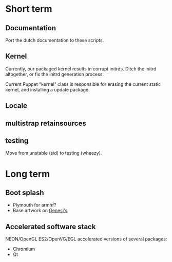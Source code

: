 Short term
==========

Documentation
-------------

Port the dutch documentation to these scripts.


Kernel
------

Currently, our packaged kernel results in corrupt initrds. Ditch the initrd
altogether, or fix the initrd generation process.

Current Puppet "kernel" class is responsible for erasing the current static kernel, and
installing a update package.


Locale
-------


multistrap retainsources
------------------------


testing
-------

Move from unstable (sid) to testing (wheezy).


Long term
=========

Boot splash
-----------

* Plymouth for armhf?
* Base artwork on [Genesi's](https://github.com/genesi/genesi-artwork)


Accelerated software stack
--------------------------

NEON/OpenGL ES2/OpenVG/EGL accelerated versions of several packages:
* Chromium
* Qt
